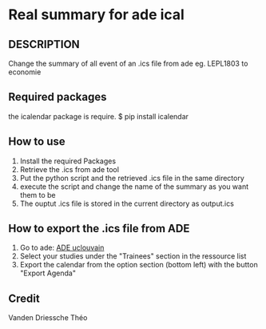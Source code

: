 Real summary for ade ical
===
DESCRIPTION
---
Change the summary of all event of an .ics file from ade
eg. LEPL1803 to economie

Required packages
---
the icalendar package is require.
$ pip install icalendar

How to use
---
1. Install the required Packages
2. Retrieve the .ics from ade tool
3. Put the python script and the retrieved .ics file in the same directory
4. execute the script and change the name of the summary as you want them to be
5. The ouptut .ics file is stored in the current directory as output.ics

How to export the .ics file from ADE
---
1. Go to ade: 
[ADE uclouvain](http://horaire.uclouvain.be/direct/index.jsp?displayConfName=webEtudiant&showTree=true&showOptions=true&login=etudiant&password=student)
2. Select your studies under the "Trainees" section in the ressource list
3. Export the calendar from the option section (bottom left) with the button "Export Agenda"

Credit
---
Vanden Driessche Théo
